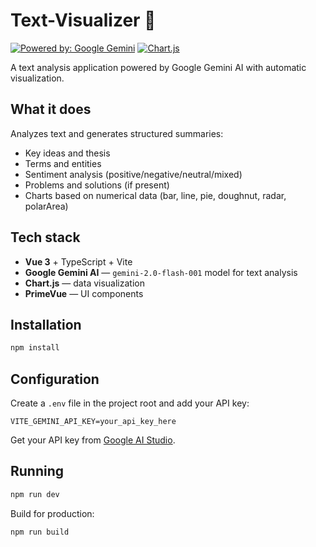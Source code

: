 # Text-Visualizer 🤖

[![Powered by: Google Gemini](https://img.shields.io/badge/Powered%20by-Google%20Gemini-4285F4?logo=google&logoColor=white)](https://deepmind.google/technologies/gemini/)
[![Chart.js](https://img.shields.io/badge/Visualized%20with-Chart.js-FF6384?logo=chart.js&logoColor=white)](https://www.chartjs.org/)

A text analysis application powered by Google Gemini AI with automatic visualization.

## What it does

Analyzes text and generates structured summaries:
- Key ideas and thesis
- Terms and entities
- Sentiment analysis (positive/negative/neutral/mixed)
- Problems and solutions (if present)
- Charts based on numerical data (bar, line, pie, doughnut, radar, polarArea)

## Tech stack

- **Vue 3** + TypeScript + Vite
- **Google Gemini AI** — `gemini-2.0-flash-001` model for text analysis
- **Chart.js** — data visualization
- **PrimeVue** — UI components

## Installation

```bash
npm install
```

## Configuration

Create a `.env` file in the project root and add your API key:

```
VITE_GEMINI_API_KEY=your_api_key_here
```

Get your API key from [Google AI Studio](https://makersuite.google.com/app/apikey).

## Running

```bash
npm run dev
```

Build for production:

```bash
npm run build
```
